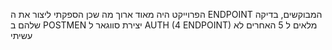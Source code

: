 הפרוייקט היה מאוד ארוך
מה שכן הספקתי 
ליצור את ה ENDPOINT המבוקשים, בדיקה שלהם  ב POSTMEN
יצירת סווגאר ל AUTH (4 ENDPOINT) מלאים
ל 5 האחרים לא עשיתי
